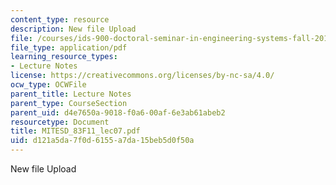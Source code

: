 ```yaml
---
content_type: resource
description: New file Upload
file: /courses/ids-900-doctoral-seminar-in-engineering-systems-fall-2011/d121a5da7f0d6155a7da15beb5d0f50a_MITESD_83F11_lec07.pdf
file_type: application/pdf
learning_resource_types:
- Lecture Notes
license: https://creativecommons.org/licenses/by-nc-sa/4.0/
ocw_type: OCWFile
parent_title: Lecture Notes
parent_type: CourseSection
parent_uid: d4e7650a-9018-f0a6-00af-6e3ab61abeb2
resourcetype: Document
title: MITESD_83F11_lec07.pdf
uid: d121a5da-7f0d-6155-a7da-15beb5d0f50a
---
```

New file Upload